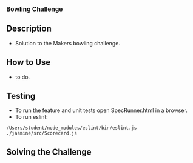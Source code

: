 
### Bowling Challenge

## Description

* Solution to the Makers bowling challenge.

## How to Use

* to do.

## Testing

* To run the feature and unit tests open SpecRunner.html in a browser.
* To run eslint:

```
/Users/student/node_modules/eslint/bin/eslint.js ./jasmine/src/Scorecard.js
```

## Solving the Challenge